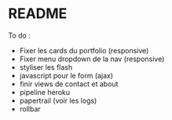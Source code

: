 # README

To do :

- Fixer les cards du portfolio (responsive)
- Fixer menu dropdown de la nav (responsive)
- styliser les flash
- javascript pour le form (ajax)
- finir views de contact et about
- pipeline heroku
- papertrail (voir les logs)
- rollbar
